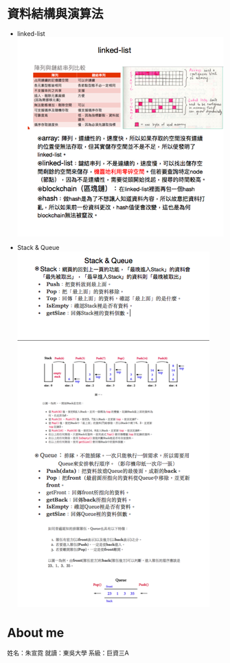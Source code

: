 # 資料結構與演算法
  * linked-list
  ![](/image/linked-list.png)
 
  * Stack & Queue
  ![](image/%20%20Stack%20&%20Queue%20.png)
  
# About me
姓名：朱宣霓
就讀：東吳大學
系級：巨資三A


